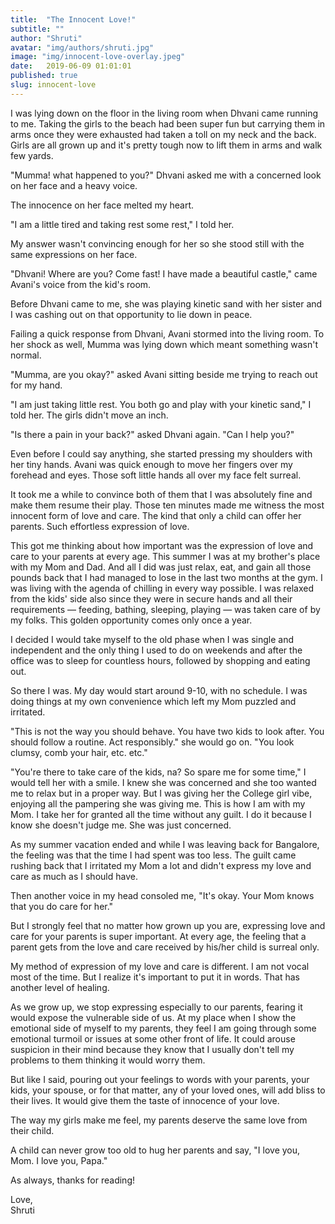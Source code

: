 ```yaml
---
title:  "The Innocent Love!"
subtitle: ""
author: "Shruti"
avatar: "img/authors/shruti.jpg"
image: "img/innocent-love-overlay.jpeg"
date:   2019-06-09 01:01:01
published: true
slug: innocent-love
---
```


I was lying down on the floor in the living room when Dhvani came running to me. Taking the girls to the beach had been super fun but carrying them in arms once they were exhausted had taken a toll on my neck and the back. Girls are all grown up and it's pretty tough now to lift them in arms and walk few yards.

"Mumma! what happened to you?" Dhvani asked me with a concerned look on her face and a heavy voice.

The innocence on her face melted my heart.

"I am a little tired and taking rest some rest," I told her.

My answer wasn't convincing enough for her so she stood still with the same expressions on her face.

"Dhvani! Where are you? Come fast! I have made a beautiful castle," came Avani's voice from the kid's room. 

Before Dhvani came to me, she was playing kinetic sand with her sister and I was cashing out on that opportunity to lie down in peace.

Failing a quick response from Dhvani, Avani stormed into the living room. To her shock as well, Mumma was lying down which meant something wasn't normal.

"Mumma, are you okay?" asked Avani sitting beside me trying to reach out for my hand.

"I am just taking little rest. You both go and play with your kinetic sand," I told her. The girls didn't move an inch.

"Is there a pain in your back?" asked Dhvani again. "Can I help you?" 

Even before I could say anything, she started pressing my shoulders with her tiny hands. Avani was quick enough to move her fingers over my forehead and eyes. Those soft little hands all over my face felt surreal.

It took me a while to convince both of them that I was absolutely fine and make them resume their play. Those ten minutes made me witness the most innocent form of love and care. The kind that only a child can offer her parents. Such effortless expression of love.

This got me thinking about how important was the expression of love and care to your parents at every age. This summer I was at my brother's place with my Mom and Dad. And all I did was just relax, eat, and gain all those pounds back that I had managed to lose in the last two months at the gym. I was living with the agenda of chilling in every way possible. I was relaxed from the kids' side also since they were in secure hands and all their requirements — feeding, bathing, sleeping, playing — was taken care of by my folks. This golden opportunity comes only once a year. 

I decided I would take myself to the old phase when I was single and independent and the only thing I used to do on weekends and after the office was to sleep for countless hours, followed by shopping and eating out.

So there I was. My day would start around 9-10, with no schedule. I was doing things at my own convenience which left my Mom puzzled and irritated.

"This is not the way you should behave. You have two kids to look after. You should follow a routine. Act responsibly." she would go on. "You look clumsy, comb your hair, etc. etc." 

"You're there to take care of the kids,  na? So spare me for some time," I would tell her with a smile. I knew she was concerned and she too wanted me to relax but in a proper way. But I was giving her the College girl vibe, enjoying all the pampering she was giving me. This is how I am with my Mom. I take her for granted all the time without any guilt. I do it because I know she doesn't judge me. She was just concerned.

As my summer vacation ended and while I was leaving back for Bangalore, the feeling was that the time I had spent was too less. The guilt came rushing back that I irritated my Mom a lot and didn't express my love and care as much as I should have.

Then another voice in my head consoled me, "It's okay. Your Mom knows that you do care for her."

But I strongly feel that no matter how grown up you are, expressing love and care for your parents is super important. At every age, the feeling that a parent gets from the love and care received by his/her child is surreal only.

My method of expression of my love and care is different. I am not vocal most of the time. But I realize it's important to put it in words. That has another level of healing.

As we grow up, we stop expressing especially to our parents, fearing it would expose the vulnerable side of us. At my place when I show the emotional side of myself to my parents, they feel I am going through some emotional turmoil or issues at some other front of life. It could arouse suspicion in their mind because they know that I usually don't tell my problems to them thinking it would worry them.

But like I said, pouring out your feelings to words with your parents, your kids, your spouse, or for that matter, any of your loved ones, will add bliss to their lives. It would give them the taste of innocence of your love.

The way my girls make me feel, my parents deserve the same love from their child.

A child can never grow too old to hug her parents and say, "I love you, Mom. I love you, Papa."

As always, thanks for reading!

Love,<br>
Shruti

